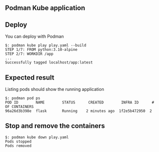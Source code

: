 ## Podman Kube application

## Deploy

You can deploy with Podman

```
$: podman kube play play.yaml --build
STEP 1/7: FROM python:3.10-alpine
STEP 2/7: WORKDIR /app
...
Successfully tagged localhost/app:latest
```

## Expected result

Listing pods should show the running application

```
$: podman pod ps
POD ID        NAME        STATUS      CREATED        INFRA ID      # OF CONTAINERS
96a26d3b398e  flask       Running    2 minutes ago  1f2e5b472950  2
```

## Stop and remove the containers

```
$: podman kube down play.yaml
Pods stopped
Pods removed
```
